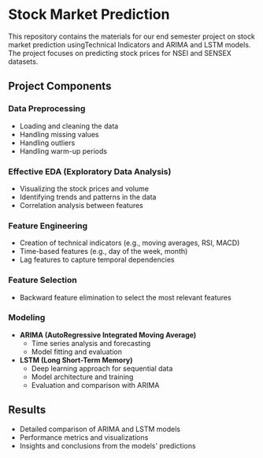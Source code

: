 # Stock Market Prediction

This repository contains the materials for our end semester project on stock market prediction usingTechnical Indicators and ARIMA and LSTM models. The project focuses on predicting stock prices for NSEI and SENSEX datasets.


## Project Components

### Data Preprocessing
- Loading and cleaning the data
- Handling missing values
- Handling outliers
- Handling warm-up periods

### Effective EDA (Exploratory Data Analysis)
- Visualizing the stock prices and volume
- Identifying trends and patterns in the data
- Correlation analysis between features

### Feature Engineering
- Creation of technical indicators (e.g., moving averages, RSI, MACD)
- Time-based features (e.g., day of the week, month)
- Lag features to capture temporal dependencies

### Feature Selection
- Backward feature elimination to select the most relevant features

### Modeling
- **ARIMA (AutoRegressive Integrated Moving Average)**
  - Time series analysis and forecasting
  - Model fitting and evaluation
- **LSTM (Long Short-Term Memory)**
  - Deep learning approach for sequential data
  - Model architecture and training
  - Evaluation and comparison with ARIMA

## Results
- Detailed comparison of ARIMA and LSTM models
- Performance metrics and visualizations
- Insights and conclusions from the models' predictions

